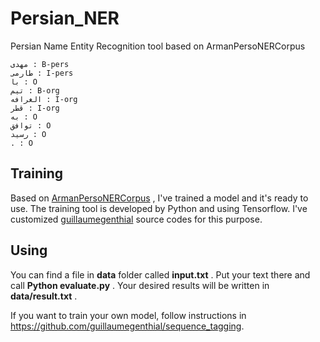 # Persian_NER
Persian Name Entity Recognition tool based on ArmanPersoNERCorpus
```
مهدی : B-pers
طارمی : I-pers
با : O
تیم : B-org
الغرافه : I-org
قطر : I-org
به : O
توافق : O
رسید : O
. : O
```

## Training
Based on [ArmanPersoNERCorpus](https://github.com/HaniehP/PersianNER) , I've trained a model and it's ready to use.
The training tool is developed by Python and using Tensorflow.
I've customized [guillaumegenthial](https://github.com/guillaumegenthial/sequence_tagging) source codes for this purpose.

## Using
You can find a file in **data** folder called **input.txt** . Put your text there and call **Python evaluate.py** . Your desired results will be written in **data/result.txt** . 

If you want to train your own model, follow instructions in https://github.com/guillaumegenthial/sequence_tagging.
